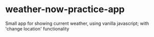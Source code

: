 # weather-now-practice-app

Small app for showing current weather, using vanilla javascript;
with 'change location' functionality

